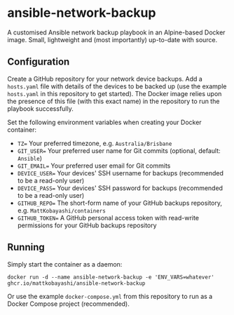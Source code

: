 # ansible-network-backup

A customised Ansible network backup playbook in an Alpine-based Docker image. Small, lightweight and (most importantly) up-to-date with source.

## Configuration

Create a GitHub repository for your network device backups. Add a `hosts.yaml` file with details of the devices to be backed up (use the example `hosts.yaml` in this repository to get started). The Docker image relies upon the presence of this file (with this exact name) in the repository to run the playbook successfully.

Set the following environment variables when creating your Docker container:

- `TZ=` Your preferred timezone, e.g. `Australia/Brisbane`
- `GIT_USER=` Your preferred user name for Git commits (optional, default: `Ansible`)
- `GIT_EMAIL=` Your preferred user email for Git commits
- `DEVICE_USER=` Your devices' SSH username for backups (recommended to be a read-only user)
- `DEVICE_PASS=` Your devices' SSH password for backups (recommended to be a read-only user)
- `GITHUB_REPO=` The short-form name of your GitHub backups repository, e.g. `MattKobayashi/containers`
- `GITHUB_TOKEN=` A GitHub personal access token with read-write permissions for your GitHub backups repository

## Running

Simply start the container as a daemon:

`docker run -d --name ansible-network-backup -e 'ENV_VARS=whatever' ghcr.io/mattkobayashi/ansible-network-backup`

Or use the example `docker-compose.yml` from this repository to run as a Docker Compose project (recommended).

